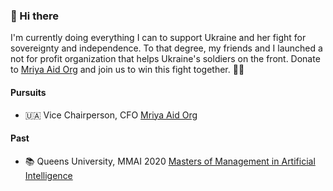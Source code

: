 ### 👋 Hi there

I'm currently doing everything I can to support Ukraine and her fight for sovereignty and independence. To that degree, my friends and I launched a not for profit organization that helps Ukraine's soldiers on the front. Donate to [Mriya Aid Org](https://www.MriyaAid.org) and join us to win this fight together. 💛💙 

#### Pursuits

- 🇺🇦 Vice Chairperson, CFO [Mriya Aid Org](https://www.MriyaAid.org) 

#### Past

- 📚 Queens University, MMAI 2020 [Masters of Management in Artificial Intelligence](https://smith.queensu.ca/grad_studies/mmai/index.php)

<!--
**alexbakus/alexbakus** is a ✨ _special_ ✨ repository because its `README.md` (this file) appears on your GitHub profile.


- 📐 Analytics and Decision Making

- 🏴‍☠ Strategy AND Execution

- 🛍️ Shopify

- 🏥 Fullscript

Here are some ideas to get you started:

- 🔭 I’m currently working on ...
- 🌱 I’m currently learning ...
- 👯 I’m looking to collaborate on ...
- 🤔 I’m looking for help with ...
- 💬 Ask me about ...
- 📫 How to reach me: ...
- 😄 Pronouns: ...
- ⚡ Fun fact: ...

- 🌱 I’m currently learning AI and ML at Queens University. Masters of Management in Artificial Intelligence
- 🔭 I’m currently working on my thesis project

#### Current Double Click

- 📈 Director, Sales Operations at [Fullscript](https://fullscript.com/careers)

-->
